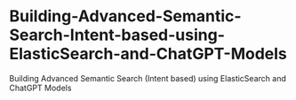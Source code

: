 # Building-Advanced-Semantic-Search-Intent-based-using-ElasticSearch-and-ChatGPT-Models
Building Advanced Semantic Search (Intent based) using ElasticSearch and ChatGPT Models
